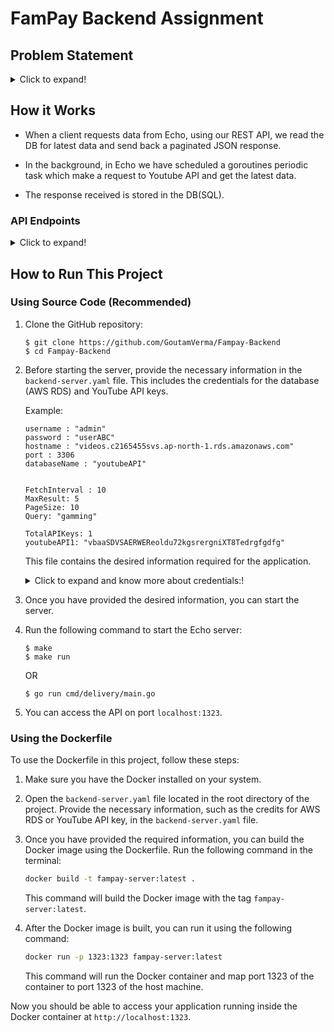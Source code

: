 # FamPay Backend Assignment

## Problem Statement

<details>
  <summary>Click to expand!</summary>

### Basic Requirements:

- Server should call the YouTube API continuously in background (async) with some interval (say 10 seconds) for fetching the latest videos for a predefined search query and should store the data of videos (specifically these fields - Video title, description, publishing datetime, thumbnails URLs and any other fields you require) in a database with proper indexes.
- A GET API which returns the stored video data in a paginated response sorted in descending order of published datetime.
- It should be scalable and optimised.

### Bonus Points:

- [x] Add support for supplying multiple API keys so that if quota is exhausted on one, it automatically uses the next available key.

- [x] Make a dashboard to view the stored videos with filters and sorting options (optional)

### Instructions:
- ou are free to choose any search query, for example: official, cricket, football etc. (choose something that has high frequency of video uploads)
- Try and keep your commit messages clean, and leave comments explaining what you are doing wherever it makes sense.
- Also try and use meaningful variable/function names, and maintain indentation and code style.
- Submission should have a `README` file containing instructions to run the server and test the API.
- Accepted language & Framework
    1. Python (DRF, Django, Flask, etc)
    2. GoLang
- Send your submission (Git repository) link at hiring@fampay.in

### Reference:
* [YouTube data v3 API](https://developers.google.com/youtube/v3/getting-started)
* [Search API reference](https://developers.google.com/youtube/v3/docs/search/list)
* To fetch the latest videos you need to specify these: ```type=video, order=date, publishedAfter=<SOME_DATE_TIME>```
Without publishedAfter, it will give you cached results which will be too old
</details>

## How it Works
- When a client requests data from Echo, using our REST API, we read the DB for latest data and send back a paginated JSON response.

- In the background, in Echo we have scheduled a goroutines periodic task which make a request to Youtube API and get the latest data.

- The response received is stored in the DB(SQL).

### API Endpoints
<details>
  <summary>Click to expand!</summary>

## Endpoints
  1. **Get Value**
     - Endpoint: `/v1/getVideos`
     - Method: `GET`
     - Parameters: `None`
     - Example: `curl -X GET "http://localhost:1323/v1/getVideos"`
     - Response: 
       ```json
        [{
            "title": "free fire dedicated to God sree RAM 🙏🙏🙏🙏🙏🙏🙏#SHORS # GAMMING #newsong",
            "description": "",
            "thumbnails": "https://i.ytimg.com/vi/r1Kfqj2mp2o/default.jpg",
            "published_at": "2024-01-25T03:33:02Z"
        },
        {
            "title": "Who else is playing in the fncs!! #fncs #tournament #fortnite #pc #gamming",
            "description": "",
            "thumbnails": "https://i.ytimg.com/vi/LGeDV7X2A50/default.jpg",
            "published_at": "2024-01-26T00:37:02Z"
        }]
       ```

  2. **Delete all data:**
     - Endpoint: `/v1/deleteVideos`
     - Method: `GET`
     - Parameters: `None`
     - Example: `curl -X GET "http://localhost:1323/v1/deleteVideos`
     - Response:
       ```json
       "Deleted"
       ```
</details>


## How to Run This Project

### Using Source Code (Recommended)

1. Clone the GitHub repository:
    ```
    $ git clone https://github.com/GoutamVerma/Fampay-Backend
    $ cd Fampay-Backend
    ```

2. Before starting the server, provide the necessary information in the `backend-server.yaml` file. This includes the credentials for the database (AWS RDS) and YouTube API keys. 

    Example:

    ```
    username : "admin"
    password : "userABC"
    hostname : "videos.c2165455svs.ap-north-1.rds.amazonaws.com"
    port : 3306 
    databaseName : "youtubeAPI"


    FetchInterval : 10
    MaxResult: 5
    PageSize: 10
    Query: "gamming"

    TotalAPIKeys: 1
    youtubeAPI1: "vbaaSDVSAERWEReoldu72kgsrergniXT8Tedrgfgdfg"
    ```

    This file contains the desired information required for the application.
    <details>
    <summary>Click to expand and know more about credentials:!</summary>
      
     
      - `username`: The username for the database connection.
      - `password`: The password for the database connection.
      - `hostname`: The hostname of the database server.
      - `port`: The port number for the database connection.
      - `databaseName`: The name of the database.
      
      Result based information:
      - `FetchInterval`: The time interval for fetching data.
      - `MaxResult`: The maximum number of results to fetch from YouTube.
      - `PageSize`: The size of each page for pagination.
      - `Query`: The search query for fetching specific data.
      
      YouTube API information:
      - `TotalAPIKeys`: The total number of API keys available.
      - `youtubeAPI1`: The first YouTube API key to be used.
    

    </details>
   


3. Once you have provided the desired information, you can start the server.

4. Run the following command to start the Echo server:
    ```
    $ make
    $ make run
    ```

    OR

    ```
    $ go run cmd/delivery/main.go
    ```
5. You can access the API on port `localhost:1323`.

### Using the Dockerfile

To use the Dockerfile in this project, follow these steps:

1. Make sure you have the Docker installed on your system.

2. Open the `backend-server.yaml` file located in the root directory of the project. Provide the necessary information, such as the credits for AWS RDS or YouTube API key, in the `backend-server.yaml` file.

3. Once you have provided the required information, you can build the Docker image using the Dockerfile. Run the following command in the terminal:

    ```bash
    docker build -t fampay-server:latest .
    ```

    This command will build the Docker image with the tag `fampay-server:latest`.

4. After the Docker image is built, you can run it using the following command:

    ```bash
    docker run -p 1323:1323 fampay-server:latest
    ```

    This command will run the Docker container and map port 1323 of the container to port 1323 of the host machine.

Now you should be able to access your application running inside the Docker container at `http://localhost:1323`.

